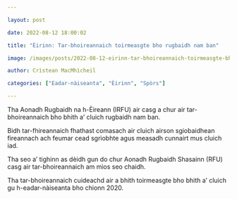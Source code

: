 ```yaml
---

layout: post

date: 2022-08-12 18:00:02

title: "Èirinn: Tar-bhoireannaich toirmeasgte bho rugbaidh nam ban"

image: /images/posts/2022-08-12-eirinn-tar-bhoireannaich-toirmeasgte-bho-rugbaidh-nam-ban.webp

author: Crìstean MacMhìcheil

categories: ["Eadar-nàiseanta", "Èirinn", "Spòrs"]

---
```


Tha Aonadh Rugbaidh na h-Èireann (IRFU) air casg a chur air tar-bhoireannaich bho bhith a’ cluich rugbaidh nam ban.

Bidh tar-fhireannaich fhathast comasach air cluich airson sgiobaidhean fireannach ach feumar cead sgrìobhte agus measadh cunnairt mus cluich iad.

Tha seo a’ tighinn as dèidh gun do chur Aonadh Rugbaidh Shasainn (RFU) casg air tar-bhoireannaich am mìos seo chaidh.

Tha tar-bhoireannaich cuideachd air a bhith toirmeasgte bho bhith a’ cluich gu h-eadar-nàiseanta bho chionn 2020.
